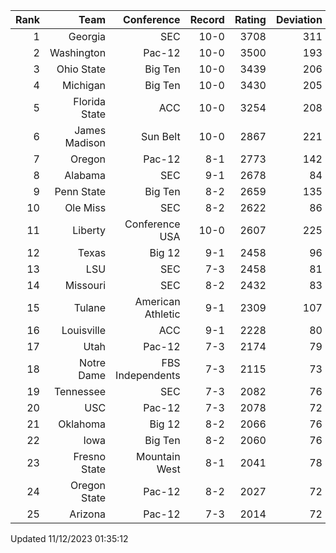 | Rank  | Team                 | Conference           | Record   | Rating | Deviation |
| ---:  | ---:                 | ---:                 | ---:     | ---:   | ---:      |
| 1     | Georgia              | SEC                  | 10-0     | 3708   | 311       |
| 2     | Washington           | Pac-12               | 10-0     | 3500   | 193       |
| 3     | Ohio State           | Big Ten              | 10-0     | 3439   | 206       |
| 4     | Michigan             | Big Ten              | 10-0     | 3430   | 205       |
| 5     | Florida State        | ACC                  | 10-0     | 3254   | 208       |
| 6     | James Madison        | Sun Belt             | 10-0     | 2867   | 221       |
| 7     | Oregon               | Pac-12               | 8-1      | 2773   | 142       |
| 8     | Alabama              | SEC                  | 9-1      | 2678   | 84        |
| 9     | Penn State           | Big Ten              | 8-2      | 2659   | 135       |
| 10    | Ole Miss             | SEC                  | 8-2      | 2622   | 86        |
| 11    | Liberty              | Conference USA       | 10-0     | 2607   | 225       |
| 12    | Texas                | Big 12               | 9-1      | 2458   | 96        |
| 13    | LSU                  | SEC                  | 7-3      | 2458   | 81        |
| 14    | Missouri             | SEC                  | 8-2      | 2432   | 83        |
| 15    | Tulane               | American Athletic    | 9-1      | 2309   | 107       |
| 16    | Louisville           | ACC                  | 9-1      | 2228   | 80        |
| 17    | Utah                 | Pac-12               | 7-3      | 2174   | 79        |
| 18    | Notre Dame           | FBS Independents     | 7-3      | 2115   | 73        |
| 19    | Tennessee            | SEC                  | 7-3      | 2082   | 76        |
| 20    | USC                  | Pac-12               | 7-3      | 2078   | 72        |
| 21    | Oklahoma             | Big 12               | 8-2      | 2066   | 76        |
| 22    | Iowa                 | Big Ten              | 8-2      | 2060   | 76        |
| 23    | Fresno State         | Mountain West        | 8-1      | 2041   | 78        |
| 24    | Oregon State         | Pac-12               | 8-2      | 2027   | 72        |
| 25    | Arizona              | Pac-12               | 7-3      | 2014   | 72        |

Updated 11/12/2023 01:35:12
